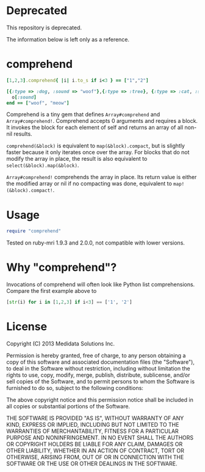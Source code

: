 # Deprecated

This repository is deprecated.

The information below is left only as a reference.


# comprehend

```ruby
[1,2,3].comprehend{ |i| i.to_s if i<3 } == ["1","2"]

[{:type => :dog, :sound => "woof"},{:type => :tree}, {:type => :cat, :sound => "meow"}].comprehend do |o|
  o[:sound]
end == ["woof", "meow"]
```

Comprehend is a tiny gem that defines `Array#comprehend`
and `Array#comprehend!`.  Comprehend accepts 0 arguments
and requires a block.  It invokes the block for each element
of self and returns an array of all non-nil results.

`comprehend(&block)` is equivalent to `map(&block).compact`, but is slightly faster
because it only iterates once over the array.  For blocks that do not modify the array
in place, the result is also equivalent to `select(&block).map(&block)`.

`Array#comprehend!` comprehends the array in place. Its return value is either the modified array
or nil if no compacting was done, equivalent to `map!(&block).compact!`.

# Usage

```ruby
require "comprehend"
```

Tested on ruby-mri 1.9.3 and 2.0.0, not compatible with lower versions.

# Why "comprehend"?

Invocations of comprehend will often look like Python list comprehensions.
Compare the first example above to

```python
[str(i) for i in [1,2,3] if i<3] == ['1', '2']
```

# License
Copyright (C) 2013 Medidata Solutions Inc.
 
Permission is hereby granted, free of charge, to any person obtaining
a copy of this software and associated documentation files (the
"Software"), to deal in the Software without restriction, including
without limitation the rights to use, copy, modify, merge, publish,
distribute, sublicense, and/or sell copies of the Software, and to
permit persons to whom the Software is furnished to do so, subject to
the following conditions:
 
The above copyright notice and this permission notice shall be
included in all copies or substantial portions of the Software.
 
THE SOFTWARE IS PROVIDED "AS IS", WITHOUT WARRANTY OF ANY KIND,
EXPRESS OR IMPLIED, INCLUDING BUT NOT LIMITED TO THE WARRANTIES OF
MERCHANTABILITY, FITNESS FOR A PARTICULAR PURPOSE AND
NONINFRINGEMENT. IN NO EVENT SHALL THE AUTHORS OR COPYRIGHT HOLDERS BE
LIABLE FOR ANY CLAIM, DAMAGES OR OTHER LIABILITY, WHETHER IN AN ACTION
OF CONTRACT, TORT OR OTHERWISE, ARISING FROM, OUT OF OR IN CONNECTION
WITH THE SOFTWARE OR THE USE OR OTHER DEALINGS IN THE SOFTWARE.
